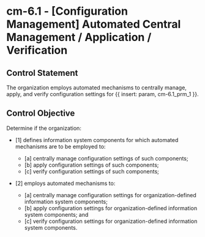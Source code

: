 # cm-6.1 - \[Configuration Management\] Automated Central Management / Application / Verification

## Control Statement

The organization employs automated mechanisms to centrally manage, apply, and verify configuration settings for {{ insert: param, cm-6.1_prm_1 }}.

## Control Objective

Determine if the organization:

- \[1\] defines information system components for which automated mechanisms are to be employed to:

  - \[a\] centrally manage configuration settings of such components;
  - \[b\] apply configuration settings of such components;
  - \[c\] verify configuration settings of such components;

- \[2\] employs automated mechanisms to:

  - \[a\] centrally manage configuration settings for organization-defined information system components;
  - \[b\] apply configuration settings for organization-defined information system components; and
  - \[c\] verify configuration settings for organization-defined information system components.
